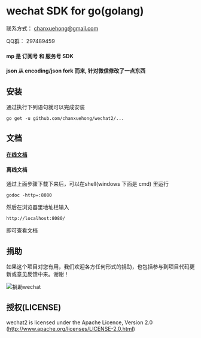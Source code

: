 # wechat SDK for go(golang)

联系方式： chanxuehong@gmail.com

QQ群：    297489459

#### mp 是 订阅号 和 服务号 SDK
#### json 从 encoding/json fork 而来, 针对微信修改了一点东西

## 安装
通过执行下列语句就可以完成安装

	go get -u github.com/chanxuehong/wechat2/...

## 文档

#### [在线文档](http://godoc.org/github.com/chanxuehong/wechat2)

#### 离线文档
通过上面步骤下载下来后，可以在shell(windows 下面是 cmd) 里运行

	godoc -http=:8080
	
然后在浏览器里地址栏输入 

	http://localhost:8080/
	
即可查看文档

## 捐助
如果这个项目对您有用，我们欢迎各方任何形式的捐助，也包括参与到项目代码更新或意见反馈中来。谢谢！

![捐助wechat](https://github.com/chanxuehong/wechat2/blob/master/alipay.png)

## 授权(LICENSE)

wechat2 is licensed under the Apache Licence, Version 2.0
(http://www.apache.org/licenses/LICENSE-2.0.html)

